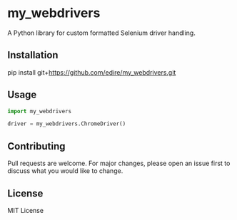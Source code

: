# my_webdrivers

A Python library for custom formatted Selenium driver handling.

## Installation

pip install git+https://github.com/edire/my_webdrivers.git

## Usage

```python
import my_webdrivers

driver = my_webdrivers.ChromeDriver()
```

## Contributing

Pull requests are welcome. For major changes, please open an issue first to discuss what you would like to change.

## License

MIT License